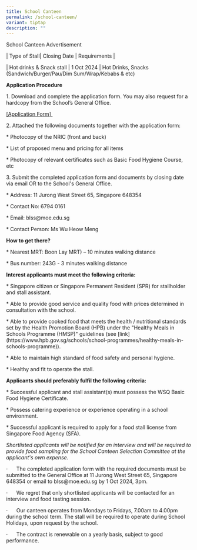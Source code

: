 ```yaml
---
title: School Canteen
permalink: /school-canteen/
variant: tiptap
description: ""
---
```

<p>School Canteen Advertisement</p>
<p></p>
<p>| Type of Stall| Closing Date | Requirements |</p>
<p>| Hot drinks &amp; Snack stall | 1 Oct 2024 | Hot Drinks, Snacks (Sandwich/Burger/Pau/Dim
Sum/Wrap/Kebabs &amp; etc)</p>
<p></p>
<p><strong>Application Procedure</strong>
</p>
<p></p>
<p>1. Download and complete the application form. You may also request for
a hardcopy from the School’s General Office.</p>
<p><a href="/files/Application_Form_for_canteen_2.pdf" rel="noopener noreferrer nofollow" target="_blank">[Application Form]&nbsp;</a>
</p>
<p></p>
<p>2. Attached the following documents together with the application form:</p>
<p>* Photocopy of the NRIC (front and back)</p>
<p>* List of proposed menu and pricing for all items</p>
<p>* Photocopy of relevant certificates such as Basic Food Hygiene Course,
etc</p>
<p></p>
<p>3. Submit the completed application form and documents by closing date
via email OR to the School's General Office.</p>
<p></p>
<p>* Address: 11 Jurong West Street 65, Singapore 648354</p>
<p>* Contact No: 6794 0161</p>
<p>* Email: <a rel="noopener noreferrer nofollow" target="_blank">blss@moe.edu.sg</a>
</p>
<p>* Contact Person: Ms Wu Heow Meng</p>
<p></p>
<p><strong>How to get there?</strong>
</p>
<p>* Nearest MRT: Boon Lay MRT) – 10 minutes walking distance</p>
<p>* Bus number: 243G - 3 minutes walking distance</p>
<p></p>
<p><strong>Interest applicants must meet the following criteria:</strong>
</p>
<p><a rel="noopener noreferrer nofollow" target="_blank">* Singapore citizen or Singapore Permanent Resident (SPR) for stallholder and stall assistant.</a>
</p>
<p>* Able to provide good service and quality food with prices determined
in consultation with the school.</p>
<p>* Able to provide cooked food that meets the health / nutritional standards
set by the Health Promotion Board (HPB) under the "Healthy Meals in Schools
Programme (HMSP)" guidelines (see [link](<a rel="noopener noreferrer nofollow" target="_blank">https://www.hpb.gov.sg/schools/school-programmes/healthy-meals-in-schools-programme</a>)).</p>
<p>* Able to maintain high standard of food safety and personal hygiene.</p>
<p>* Healthy and fit to operate the stall.</p>
<p></p>
<p></p>
<p><strong>Applicants should preferably fulfil the following criteria:</strong>
</p>
<p>* Successful applicant and stall assistant(s) must possess the WSQ Basic
Food Hygiene Certificate.</p>
<p>* Possess catering experience or experience operating in a school environment.</p>
<p>* Successful applicant is required to apply for a food stall license from
Singapore Food Agency (SFA).</p>
<p></p>
<p></p>
<p><em>Shortlisted applicants will be notified for an interview and will be required to provide food sampling for the School Canteen Selection Committee at the applicant's own expense.</em>
</p>
<p></p>
<p>·&nbsp;&nbsp;&nbsp;&nbsp;&nbsp; The completed application form with the
required documents must be submitted to the General Office at 11 Jurong
West Street 65, Singapore 648354 or email to <a rel="noopener noreferrer nofollow" target="_blank">blss@moe.edu.sg</a> by
<a rel="noopener noreferrer nofollow" target="_blank">1 Oct 2024</a>, 3pm.</p>
<p>·&nbsp;&nbsp;&nbsp;&nbsp;&nbsp; We regret that only shortlisted applicants
will be contacted for an interview and food tasting session.</p>
<p>·&nbsp;&nbsp;&nbsp;&nbsp;&nbsp; Our canteen operates from Mondays to Fridays,
7.00am to 4.00pm during the school term. The stall will be required to
operate during School Holidays, upon request by the school.</p>
<p>·&nbsp;&nbsp;&nbsp;&nbsp;&nbsp; The contract is renewable on a yearly
basis, subject to good performance.</p>
<p></p>